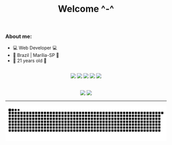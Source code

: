 <div align="center">
  <b><h1>Welcome ^-^</h1></b>
</div>

<br />

<div>
  <h3>About me:</h3>
  <ul>
    <li>💻 Web Developer 💻</li>
    <li>🌇 Brazil | Marília-SP 🌇</li>
    <li>🎉 21 years old 🎉</li>
  </ul>
</div>

<br />

<div align="center">
  <img width="50px" src="https://cdn.jsdelivr.net/gh/devicons/devicon/icons/html5/html5-plain-wordmark.svg" />
  <img width="50px" src="https://cdn.jsdelivr.net/gh/devicons/devicon/icons/css3/css3-plain-wordmark.svg" />
  <img width="50px" src="https://cdn.jsdelivr.net/gh/devicons/devicon/icons/javascript/javascript-plain.svg" />
  <img width="50px" src="https://cdn.jsdelivr.net/gh/devicons/devicon/icons/typescript/typescript-plain.svg" />
  <img width="50px" src="https://cdn.jsdelivr.net/gh/devicons/devicon/icons/angularjs/angularjs-plain.svg" />
</div>

<br />
<br />

<div align="center">
  <a href="https://www.facebook.com/Guilhermee975/" target="_blank"><img src="https://img.shields.io/badge/Facebook-1877F2?style=for-the-badge&logo=facebook&logoColor=white" /></a>
  <a href="https://www.linkedin.com/in/guilherme-silveira-05a6a6176/" target="_blank"><img src="https://img.shields.io/badge/LinkedIn-0077B5?style=for-the-badge&logo=linkedin&logoColor=white" /></a>
</div>

<hr />

  ![Snake animation](https://github.com/GuiSilveira0/GuiSilveira0/blob/output/github-contribution-grid-snake.svg)

